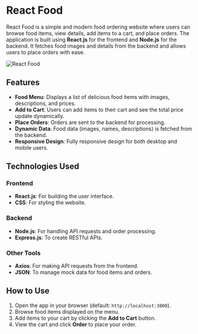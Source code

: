 # React Food

React Food is a simple and modern food ordering website where users can browse food items, view details, add items to a cart, and place orders. The application is built using **React.js** for the frontend and **Node.js** for the backend. It fetches food images and details from the backend and allows users to place orders with ease.

![React Food](./assets/image.png)

## Features

- **Food Menu**: Displays a list of delicious food items with images, descriptions, and prices.
- **Add to Cart**: Users can add items to their cart and see the total price update dynamically.
- **Place Orders**: Orders are sent to the backend for processing.
- **Dynamic Data**: Food data (images, names, descriptions) is fetched from the backend.
- **Responsive Design**: Fully responsive design for both desktop and mobile users.

## Technologies Used

### Frontend

- **React.js**: For building the user interface.
- **CSS**: For styling the website.

### Backend

- **Node.js**: For handling API requests and order processing.
- **Express.js**: To create RESTful APIs.

### Other Tools

- **Axios**: For making API requests from the frontend.
- **JSON**: To manage mock data for food items and orders.

## How to Use

1. Open the app in your browser (default: `http://localhost:3000`).
2. Browse food items displayed on the menu.
3. Add items to your cart by clicking the **Add to Cart** button.
4. View the cart and click **Order** to place your order.
